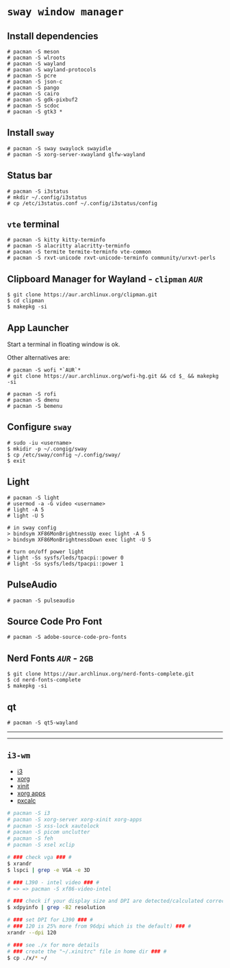 # `sway window manager`

## Install dependencies

```
# pacman -S meson
# pacman -S wlroots
# pacman -S wayland
# pacman -S wayland-protocols
# pacman -S pcre
# pacman -S json-c
# pacman -S pango
# pacman -S cairo
# pacman -S gdk-pixbuf2
# pacman -S scdoc
# pacman -S gtk3 *
```

## Install `sway`

```
# pacman -S sway swaylock swayidle
# pacman -S xorg-server-xwayland glfw-wayland
```

## Status bar

```
# pacman -S i3status
# mkdir ~/.config/i3status
# cp /etc/i3status.conf ~/.config/i3status/config
```

## `vte` terminal

```
# pacman -S kitty kitty-terminfo
# pacman -S alacritty alacritty-terminfo
# pacman -S termite termite-terminfo vte-common
# pacman -S rxvt-unicode rxvt-unicode-terminfo community/urxvt-perls
```

## Clipboard Manager for Wayland - `clipman` *`AUR`*

```
$ git clone https://aur.archlinux.org/clipman.git
$ cd clipman
$ makepkg -si
```

## App Launcher

Start a terminal in floating window is ok.

Other alternatives are:

```
# pacman -S wofi *`AUR`*
# git clone https://aur.archlinux.org/wofi-hg.git && cd $_ && makepkg -si

# pacman -S rofi
# pacman -S dmenu
# pacman -S bemenu
```

## Configure `sway`

```
# sudo -iu <username>
$ mkidir -p ~/.congig/sway
$ cp /etc/sway/config ~/.config/sway/
$ exit
```

## Light

```
# pacman -S light
# usermod -a -G video <username>
# light -A 5
# light -U 5

# in sway config
> bindsym XF86MonBrightnessUp exec light -A 5
> bindsym XF86MonBrightnessDown exec light -U 5

# turn on/off power light
# light -Ss sysfs/leds/tpacpi::power 0
# light -Ss sysfs/leds/tpacpi::power 1
```

## PulseAudio

```
# pacman -S pulseaudio
```

## Source Code Pro Font

```
# pacman -S adobe-source-code-pro-fonts
```

## Nerd Fonts *`AUR`* - `2GB`

```
$ git clone https://aur.archlinux.org/nerd-fonts-complete.git
$ cd nerd-fonts-complete
$ makepkg -si
```

## qt

```
# pacman -S qt5-wayland
```


---
---

## `i3-wm`

* [i3](https://wiki.archlinux.org/index.php/I3)
* [xorg](https://wiki.archlinux.org/index.php/Xorg)
* [xinit](https://wiki.archlinux.org/index.php/Xinit)
* [xorg apps](https://www.archlinux.org/groups/x86_64/xorg-apps/)
* [pxcalc](https://www.pxcalc.com/)


```bash
# pacman -S i3
# pacman -S xorg-server xorg-xinit xorg-apps
# pacman -S xss-lock xautolock
# pacman -S picom unclutter
# pacman -S feh
# pacman -S xsel xclip

# ### check vga ### #
$ xrandr
$ lspci | grep -e VGA -e 3D

# ### L390 - intel video ### #
# => => pacman -S xf86-video-intel

# ### check if your display size and DPI are detected/calculated correctly ### #
$ xdpyinfo | grep -B2 resolution

# ### set DPI for L390 ### #
# ### 120 is 25% more from 96dpi which is the default) ### #
xrandr --dpi 120

# ### see ./x for more details
# ### create the "~/.xinitrc" file in home dir ### #
$ cp ./x/* ~/
```
